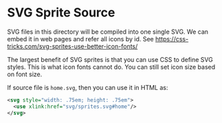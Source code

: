 # SVG Sprite Source

SVG files in this directory will be compiled into one single SVG. We can embed
it in web pages and refer all icons by id. See https://css-tricks.com/svg-sprites-use-better-icon-fonts/

The largest benefit of SVG sprites is that you can use CSS to define SVG styles.
This is what icon fonts cannot do. You can still set icon size based on font size.

If source file is `home.svg`, then you can use it in HTML as:

```xml
<svg style="width: .75em; height: .75em">
  <use xlink:href="svg/sprites.svg#home"/>
</svg>
```
